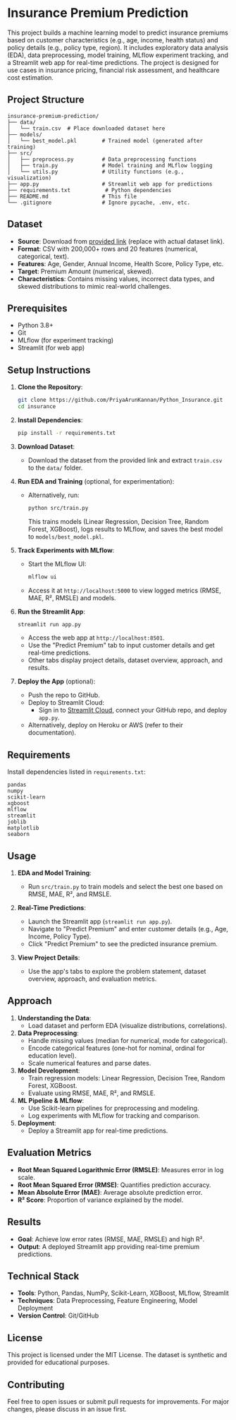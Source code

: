 # Insurance Premium Prediction

This project builds a machine learning model to predict insurance premiums based on customer characteristics (e.g., age, income, health status) and policy details (e.g., policy type, region). It includes exploratory data analysis (EDA), data preprocessing, model training, MLflow experiment tracking, and a Streamlit web app for real-time predictions. The project is designed for use cases in insurance pricing, financial risk assessment, and healthcare cost estimation.

## Project Structure

```
insurance-premium-prediction/
├── data/
│   └── train.csv  # Place downloaded dataset here
├── models/
│   └── best_model.pkl        # Trained model (generated after training)
├── src/
│   ├── preprocess.py         # Data preprocessing functions
│   ├── train.py              # Model training and MLflow logging
│   └── utils.py              # Utility functions (e.g., visualization)
├── app.py                    # Streamlit web app for predictions
├── requirements.txt           # Python dependencies
├── README.md                 # This file
└── .gitignore                # Ignore pycache, .env, etc.
```

## Dataset
- **Source**: Download from [provided link](#) (replace with actual dataset link).
- **Format**: CSV with 200,000+ rows and 20 features (numerical, categorical, text).
- **Features**: Age, Gender, Annual Income, Health Score, Policy Type, etc.
- **Target**: Premium Amount (numerical, skewed).
- **Characteristics**: Contains missing values, incorrect data types, and skewed distributions to mimic real-world challenges.

## Prerequisites
- Python 3.8+
- Git
- MLflow (for experiment tracking)
- Streamlit (for web app)

## Setup Instructions
1. **Clone the Repository**:
   ```bash
   git clone https://github.com/PriyaArunKannan/Python_Insurance.git
   cd insurance
   ```

2. **Install Dependencies**:
   ```bash
   pip install -r requirements.txt
   ```

3. **Download Dataset**:
   - Download the dataset from the provided link and extract `train.csv` to the `data/` folder.

4. **Run EDA and Training** (optional, for experimentation):
   - Alternatively, run:
     ```bash
     python src/train.py
     ```
     This trains models (Linear Regression, Decision Tree, Random Forest, XGBoost), logs results to MLflow, and saves the best model to `models/best_model.pkl`.

5. **Track Experiments with MLflow**:
   - Start the MLflow UI:
     ```bash
     mlflow ui
     ```
   - Access it at `http://localhost:5000` to view logged metrics (RMSE, MAE, R², RMSLE) and models.

6. **Run the Streamlit App**:
   ```bash
   streamlit run app.py
   ```
   - Access the web app at `http://localhost:8501`.
   - Use the "Predict Premium" tab to input customer details and get real-time predictions.
   - Other tabs display project details, dataset overview, approach, and results.

7. **Deploy the App** (optional):
   - Push the repo to GitHub.
   - Deploy to Streamlit Cloud:
     - Sign in to [Streamlit Cloud](https://share.streamlit.io/), connect your GitHub repo, and deploy `app.py`.
   - Alternatively, deploy on Heroku or AWS (refer to their documentation).

## Requirements
Install dependencies listed in `requirements.txt`:
```
pandas
numpy
scikit-learn
xgboost
mlflow
streamlit
joblib
matplotlib
seaborn
```

## Usage
1. **EDA and Model Training**:
    - Run `src/train.py` to train models and select the best one based on RMSE, MAE, R², and RMSLE.

2. **Real-Time Predictions**:
   - Launch the Streamlit app (`streamlit run app.py`).
   - Navigate to "Predict Premium" and enter customer details (e.g., Age, Income, Policy Type).
   - Click "Predict Premium" to see the predicted insurance premium.

3. **View Project Details**:
   - Use the app's tabs to explore the problem statement, dataset overview, approach, and evaluation metrics.

## Approach
1. **Understanding the Data**:
   - Load dataset and perform EDA (visualize distributions, correlations).
2. **Data Preprocessing**:
   - Handle missing values (median for numerical, mode for categorical).
   - Encode categorical features (one-hot for nominal, ordinal for education level).
   - Scale numerical features and parse dates.
3. **Model Development**:
   - Train regression models: Linear Regression, Decision Tree, Random Forest, XGBoost.
   - Evaluate using RMSE, MAE, R², and RMSLE.
4. **ML Pipeline & MLflow**:
   - Use Scikit-learn pipelines for preprocessing and modeling.
   - Log experiments with MLflow for tracking and comparison.
5. **Deployment**:
   - Deploy a Streamlit app for real-time predictions.

## Evaluation Metrics
- **Root Mean Squared Logarithmic Error (RMSLE)**: Measures error in log scale.
- **Root Mean Squared Error (RMSE)**: Quantifies prediction accuracy.
- **Mean Absolute Error (MAE)**: Average absolute prediction error.
- **R² Score**: Proportion of variance explained by the model.

## Results
- **Goal**: Achieve low error rates (RMSE, MAE, RMSLE) and high R².
- **Output**: A deployed Streamlit app providing real-time premium predictions.

## Technical Stack
- **Tools**: Python, Pandas, NumPy, Scikit-Learn, XGBoost, MLflow, Streamlit
- **Techniques**: Data Preprocessing, Feature Engineering, Model Deployment
- **Version Control**: Git/GitHub

## License
This project is licensed under the MIT License. The dataset is synthetic and provided for educational purposes.

## Contributing
Feel free to open issues or submit pull requests for improvements. For major changes, please discuss in an issue first.
